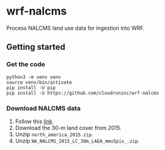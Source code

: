 # wrf-nalcms

Process NALCMS land use data for ingestion into WRF.

## Getting started

### Get the code

```
python3 -m venv venv
source venv/bin/activate
pip install -U pip
pip install -U https://github.com/cloudruninc/wrf-nalcms
```

### Download NALCMS data

1. Follow this [link](http://www.cec.org/north-american-environmental-atlas/land-cover-30m-2015-landsat-and-rapideye/).
2. Download the 30-m land cover from 2015.
3. Unzip `north_america_2015.zip`.
4. Unzip `NA_NALCMS_2015_LC_30m_LAEA_mmu5pix_.zip`.
